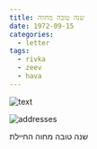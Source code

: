 ```yaml
---
title: שנה טובה מחווה
date: 1972-09-15
categories:
  - letter
tags:
  - rivka
  - zeev
  - hava
---
```


![text](/pupko-papers/assets/images/1972-09-15-happy-new-year-hava-1.jpg)

![addresses](/pupko-papers/assets/images/1972-09-15-happy-new-year-hava-2.jpg)

שנה טובה מחוה החיילת

